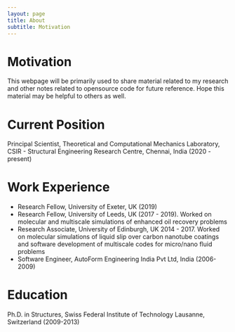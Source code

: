 ```yaml
---
layout: page
title: About
subtitle: Motivation
---
```


# Motivation
This webpage will be primarily used to share material related to my research and other notes related to opensource code for future reference. Hope this material may be helpful to others as well. 

# Current Position
Principal Scientist, Theoretical and Computational Mechanics Laboratory, CSIR - Structural Engineering Research Centre, Chennai, India (2020 - present)

# Work Experience
 - Research Fellow, University of Exeter, UK (2019)
 - Research Fellow, University of Leeds, UK (2017 - 2019). Worked on molecular and multiscale simulations of enhanced oil recovery problems
 - Research Associate, University of Edinburgh, UK 2014 - 2017. Worked on molecular simulations of liquid slip over carbon nanotube coatings and software development of multiscale codes for micro/nano fluid problems
 - Software Engineer, AutoForm Engineering India Pvt Ltd, India (2006-2009)

# Education
Ph.D. in Structures, Swiss Federal Institute of Technology Lausanne, Switzerland (2009-2013)


